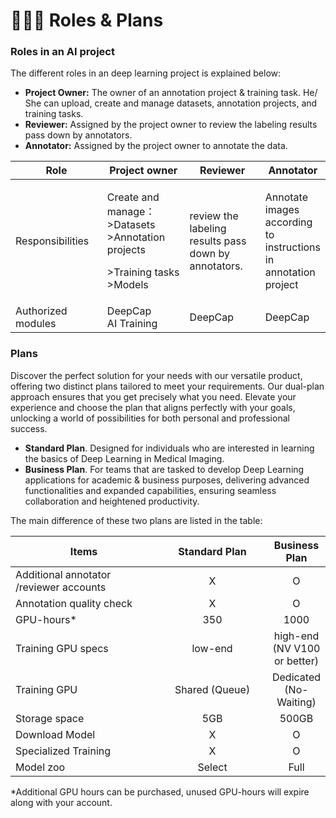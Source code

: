# 🧑🤝🧑 Roles & Plans

### Roles in an AI project <a href="#different-roles-in-deepcap" id="different-roles-in-deepcap"></a>

The different roles in an deep learning project is explained below:

* **Project Owner:** The owner of an annotation project & training task. He/ She can upload, create and manage datasets, annotation projects, and training tasks.
* **Reviewer:** Assigned by the project owner to review the labeling results pass down by annotators.
* **Annotator:** Assigned by the project owner to annotate the data.



<table><thead><tr><th width="179">Role</th><th width="199">Project owner</th><th width="176">Reviewer</th><th>Annotator</th></tr></thead><tbody><tr><td>Responsibilities</td><td><p>Create and manage： >Datasets<br>>Annotation projects</p><p>>Training tasks<br>>Models</p></td><td>review the labeling results pass down by annotators.</td><td>Annotate images according to instructions in annotation project</td></tr><tr><td>Authorized modules</td><td>DeepCap<br>AI Training</td><td>DeepCap</td><td>DeepCap</td></tr></tbody></table>

### Plans

Discover the perfect solution for your needs with our versatile product, offering two distinct plans tailored to meet your requirements. Our dual-plan approach ensures that you get precisely what you need. Elevate your experience and choose the plan that aligns perfectly with your goals, unlocking a world of possibilities for both personal and professional success.

* **Standard Plan**. Designed for individuals who are interested in learning the basics of Deep Learning in Medical Imaging.
* **Business Plan**. For teams that are tasked to develop Deep Learning applications for academic & business purposes, delivering advanced functionalities and expanded capabilities, ensuring seamless collaboration and heightened productivity.&#x20;

The main difference of these two plans are listed in the table:

<table><thead><tr><th width="291">Items</th><th width="208" align="center">Standard Plan</th><th align="center">Business Plan</th></tr></thead><tbody><tr><td>Additional annotator<br>/reviewer accounts</td><td align="center">X</td><td align="center">O</td></tr><tr><td>Annotation quality check</td><td align="center">X</td><td align="center">O</td></tr><tr><td>GPU-hours*</td><td align="center">350</td><td align="center">1000</td></tr><tr><td>Training GPU specs</td><td align="center">low-end</td><td align="center">high-end<br>(NV V100 or better)</td></tr><tr><td>Training GPU</td><td align="center">Shared (Queue)</td><td align="center">Dedicated (No-Waiting) </td></tr><tr><td>Storage space</td><td align="center">5GB</td><td align="center">500GB</td></tr><tr><td>Download Model</td><td align="center">X</td><td align="center">O</td></tr><tr><td>Specialized Training</td><td align="center">X</td><td align="center">O</td></tr><tr><td>Model zoo</td><td align="center">Select</td><td align="center">Full</td></tr></tbody></table>

\*Additional GPU hours can be purchased, unused GPU-hours will expire along with your account.





